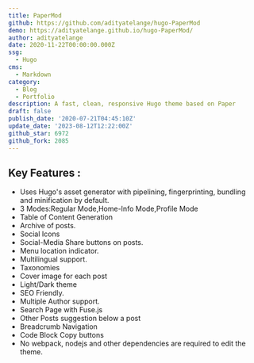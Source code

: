 ```yaml
---
title: PaperMod
github: https://github.com/adityatelange/hugo-PaperMod
demo: https://adityatelange.github.io/hugo-PaperMod/
author: adityatelange
date: 2020-11-22T00:00:00.000Z
ssg:
  - Hugo
cms:
  - Markdown
category:
  - Blog
  - Portfolio
description: A fast, clean, responsive Hugo theme based on Paper
draft: false
publish_date: '2020-07-21T04:45:10Z'
update_date: '2023-08-12T12:22:00Z'
github_star: 6972
github_fork: 2085
---
```


## Key Features :

- Uses Hugo's asset generator with pipelining, fingerprinting, bundling and minification by default.
- 3 Modes:Regular Mode,Home-Info Mode,Profile Mode
- Table of Content Generation
- Archive of posts.
- Social Icons
- Social-Media Share buttons on posts.
- Menu location indicator.
- Multilingual support.
- Taxonomies
- Cover image for each post
- Light/Dark theme
- SEO Friendly.
- Multiple Author support.
- Search Page with Fuse.js
- Other Posts suggestion below a post
- Breadcrumb Navigation
- Code Block Copy buttons
- No webpack, nodejs and other dependencies are required to edit the theme.
